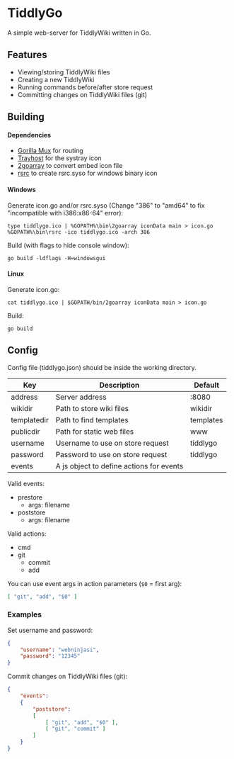 TiddlyGo
========

A simple web-server for TiddlyWiki written in Go.

Features
--------

* Viewing/storing TiddlyWiki files
* Creating a new TiddlyWiki
* Running commands before/after store request
* Committing changes on TiddlyWiki files (git)

Building
--------

#### Dependencies

* [Gorilla Mux](https://github.com/gorilla/mux) for routing
* [Trayhost](https://github.com/cratonica/trayhost) for the systray icon
* [2goarray](https://github.com/cratonica/2goarray) to convert embed icon file
* [rsrc](https://github.com/akavel/rsrc) to create rsrc.syso for windows binary icon

#### Windows

Generate icon.go and/or rsrc.syso (Change "386" to "amd64" to fix "incompatible with i386:x86-64" error):

	type tiddlygo.ico | %GOPATH%\bin\2goarray iconData main > icon.go
	%GOPATH%\bin\rsrc -ico tiddlygo.ico -arch 386

Build (with flags to hide console window):

	go build -ldflags -H=windowsgui

#### Linux

Generate icon.go:

	cat tiddlygo.ico | $GOPATH/bin/2goarray iconData main > icon.go

Build:

	go build

Config
------

Config file (tiddlygo.json) should be inside the working directory.

| Key         | Description                              | Default   |
|-------------|------------------------------------------|-----------|
| address     | Server address                           | :8080     |
| wikidir     | Path to store wiki files                 | wikidir   |
| templatedir | Path to find templates                   | templates |
| publicdir   | Path for static web files                | www       |
| username    | Username to use on store request         | tiddlygo  |
| password    | Password to use on store request         | tiddlygo  |
| events      | A js object to define actions for events |           |

Valid events:

* prestore
	* args: filename
* poststore
	* args: filename

Valid actions:

* cmd
* git
	* commit
	* add

You can use event args in action parameters (`$0` = first arg):

```json
[ "git", "add", "$0" ]
```

### Examples

Set username and password:

```json
{
	"username": "webninjasi",
	"password": "12345"
}
```

Commit changes on TiddlyWiki files (git):

```json
{
	"events":
	{
		"poststore":
		[
			[ "git", "add", "$0" ],
			[ "git", "commit" ]
		]
	}
}
```
